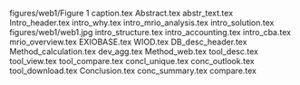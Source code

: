 figures/web1/Figure 1 caption.tex
Abstract.tex
abstr_text.tex
Intro_header.tex
intro_why.tex
intro_mrio_analysis.tex
intro_solution.tex
figures/web1/web1.jpg
intro_structure.tex
intro_accounting.tex
intro_cba.tex
mrio_overview.tex
EXIOBASE.tex
WIOD.tex
DB_desc_header.tex
Method_calculation.tex
dev_agg.tex
Method_web.tex
tool_desc.tex
tool_view.tex
tool_compare.tex
concl_unique.tex
conc_outlook.tex
tool_download.tex
Conclusion.tex
conc_summary.tex
compare.tex
